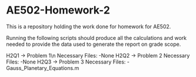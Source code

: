 # AE502-Homework-2
This is a repository holding the work done for homework for AE502.

Running the following scripts should produce all the calculations and work needed to provide the data used to 
generate the report on grade scope.

H2Q1 -> Problem 1\n
  Necessary Files:
    -None
H2Q2 -> Problem 2
 Necessary Files:
    -None
H2Q3 -> Problem 3
  Necessary Files:
    - Gauss_Planetary_Equations.m
